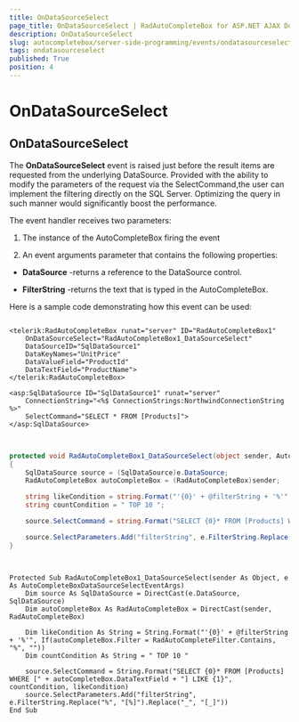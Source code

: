 ```yaml
---
title: OnDataSourceSelect
page_title: OnDataSourceSelect | RadAutoCompleteBox for ASP.NET AJAX Documentation
description: OnDataSourceSelect
slug: autocompletebox/server-side-programming/events/ondatasourceselect
tags: ondatasourceselect
published: True
position: 4
---
```


# OnDataSourceSelect



## OnDataSourceSelect

The **OnDataSourceSelect** event is raised just before the result items are requested from the underlying DataSource. Provided with the ability to modify the parameters of the request via the SelectCommand,the user can implement the filtering directly on the SQL Server. Optimizing the query in such manner would significantly boost the performance.

The event handler receives two parameters:

1. The instance of the AutoCompleteBox firing the event

1. An event arguments parameter that contains the following properties:

* **DataSource** -returns a reference to the DataSource control.

* **FilterString** -returns the text that is typed in the AutoCompleteBox.

Here is a sample code demonstrating how this event can be used:

````ASPNET
	
<telerik:RadAutoCompleteBox runat="server" ID="RadAutoCompleteBox1"
	OnDataSourceSelect="RadAutoCompleteBox1_DataSourceSelect"
	DataSourceID="SqlDataSource1"
	DataKeyNames="UnitPrice"
	DataValueField="ProductId"
	DataTextField="ProductName">
</telerik:RadAutoCompleteBox>

<asp:SqlDataSource ID="SqlDataSource1" runat="server"
	ConnectionString="<%$ ConnectionStrings:NorthwindConnectionString %>"
	SelectCommand="SELECT * FROM [Products]">
</asp:SqlDataSource>
	
````





````C#
	
protected void RadAutoCompleteBox1_DataSourceSelect(object sender, AutoCompleteBoxDataSourceSelectEventArgs e)
{
	SqlDataSource source = (SqlDataSource)e.DataSource;
	RadAutoCompleteBox autoCompleteBox = (RadAutoCompleteBox)sender;

	string likeCondition = string.Format("'{0}' + @filterString + '%'", autoCompleteBox.Filter == RadAutoCompleteFilter.Contains ? "%" : "");
	string countCondition = " TOP 10 ";

	source.SelectCommand = string.Format("SELECT {0}* FROM [Products] WHERE [" + autoCompleteBox.DataTextField + "] LIKE {1}", countCondition, likeCondition);

	source.SelectParameters.Add("filterString", e.FilterString.Replace("%", "[%]").Replace("_", "[_]"));
}
	
````
````VB.NET
	
Protected Sub RadAutoCompleteBox1_DataSourceSelect(sender As Object, e As AutoCompleteBoxDataSourceSelectEventArgs)
	Dim source As SqlDataSource = DirectCast(e.DataSource, SqlDataSource)
	Dim autoCompleteBox As RadAutoCompleteBox = DirectCast(sender, RadAutoCompleteBox)

	Dim likeCondition As String = String.Format("'{0}' + @filterString + '%'", If(autoCompleteBox.Filter = RadAutoCompleteFilter.Contains, "%", ""))
	Dim countCondition As String = " TOP 10 "

	source.SelectCommand = String.Format("SELECT {0}* FROM [Products] WHERE [" + autoCompleteBox.DataTextField + "] LIKE {1}", countCondition, likeCondition)
	source.SelectParameters.Add("filterString", e.FilterString.Replace("%", "[%]").Replace("_", "[_]"))
End Sub
````


